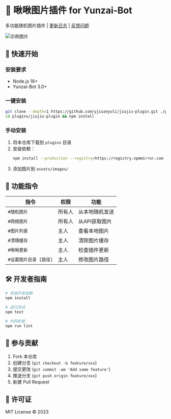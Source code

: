 # 🐤 啾啾图片插件 for Yunzai-Bot

多功能随机图片插件 | [更新日志](CHANGELOG.md) | [反馈问题](.github/ISSUE_TEMPLATE/bug_report.md)

![示例图片](resources/images/demo1.jpg)

## 🚀 快速开始

### 安装要求
- Node.js 16+
- Yunzai-Bot 3.0+

### 一键安装
```bash
git clone --depth=1 https://github.com/yjiuzeyuli/jiujiu-plugin.git ./plugins/jiujiu-plugin
cd plugins/jiujiu-plugin && npm install
```

### 手动安装
1. 将本仓库下载到 `plugins` 目录
2. 安装依赖：
   ```bash
   npm install --production --registry=https://registry.npmmirror.com
   ```
3. 添加图片到 `assets/images/`

## 📜 功能指令
| 指令 | 权限 | 功能 |
|------|------|------|
| `#随机图片` | 所有人 | 从本地随机发送 |
| `#网络图片` | 所有人 | 从API获取图片 |
| `#图片列表` | 主人 | 查看本地图片 |
| `#清理缓存` | 主人 | 清除图片缓存 |
| `#啾啾更新` | 主人 | 检查插件更新 |
| `#设置图片目录 [路径]` | 主人 | 修改图片路径 |



## 🛠️ 开发者指南
```bash
# 安装开发依赖
npm install

# 运行测试
npm test

# 代码检查
npm run lint
```

## 🤝 参与贡献
1. Fork 本仓库
2. 创建分支 (`git checkout -b feature/xxx`)
3. 提交更改 (`git commit -am 'Add some feature'`)
4. 推送分支 (`git push origin feature/xxx`)
5. 新建 Pull Request

## 📄 许可证
MIT License © 2023